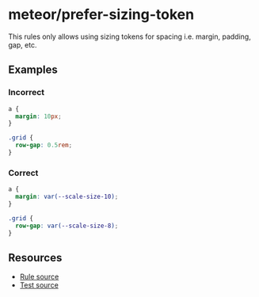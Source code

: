 # meteor/prefer-sizing-token

This rules only allows using sizing tokens for spacing i.e. margin, padding, gap, etc.

## Examples

### Incorrect

```css
a {
  margin: 10px;
}
```

```css
.grid {
  row-gap: 0.5rem;
}
```

### Correct

```css
a {
  margin: var(--scale-size-10);
}
```

```css
.grid {
  row-gap: var(--scale-size-8);
}
```

## Resources

- [Rule source](https://github.com/shopware/meteor/blob/main/packages/stylelint-plugin-meteor/src/rules/prefer-sizing-token/index.ts)
- [Test source](https://github.com/shopware/meteor/blob/main/packages/stylelint-plugin-meteor/src/rules/prefer-sizing-token/prefer-sizing-token.test.ts)
